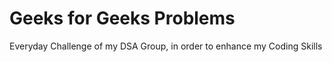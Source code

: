 <h1>Geeks for Geeks Problems</h1>
<p>Everyday Challenge of my DSA Group, in order to enhance my Coding Skills</p>